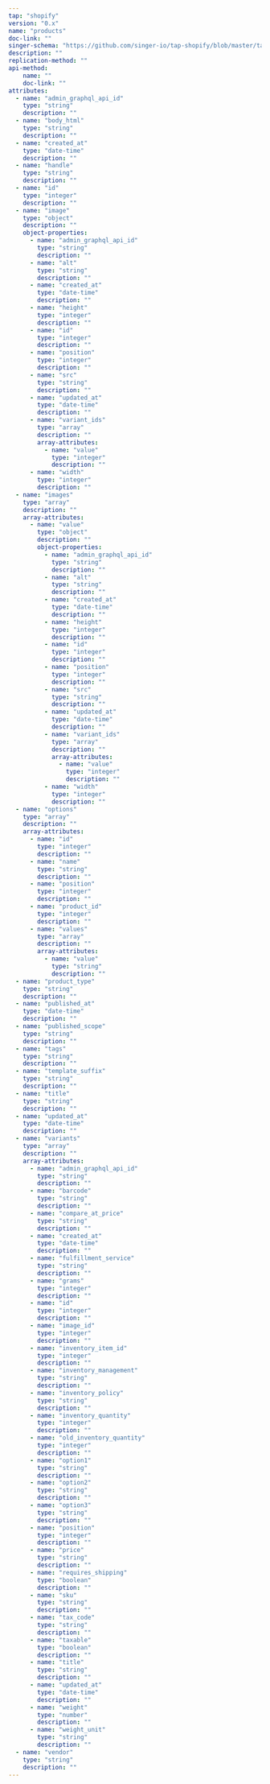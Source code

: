 ```yaml
---
tap: "shopify"
version: "0.x"
name: "products"
doc-link: ""
singer-schema: "https://github.com/singer-io/tap-shopify/blob/master/tap_shopify/schemas/products.json"
description: ""
replication-method: ""
api-method:
    name: ""
    doc-link: ""
attributes:
  - name: "admin_graphql_api_id"
    type: "string"
    description: ""
  - name: "body_html"
    type: "string"
    description: ""
  - name: "created_at"
    type: "date-time"
    description: ""
  - name: "handle"
    type: "string"
    description: ""
  - name: "id"
    type: "integer"
    description: ""
  - name: "image"
    type: "object"
    description: ""
    object-properties:
      - name: "admin_graphql_api_id"
        type: "string"
        description: ""
      - name: "alt"
        type: "string"
        description: ""
      - name: "created_at"
        type: "date-time"
        description: ""
      - name: "height"
        type: "integer"
        description: ""
      - name: "id"
        type: "integer"
        description: ""
      - name: "position"
        type: "integer"
        description: ""
      - name: "src"
        type: "string"
        description: ""
      - name: "updated_at"
        type: "date-time"
        description: ""
      - name: "variant_ids"
        type: "array"
        description: ""
        array-attributes:
          - name: "value"
            type: "integer"
            description: ""
      - name: "width"
        type: "integer"
        description: ""
  - name: "images"
    type: "array"
    description: ""
    array-attributes:
      - name: "value"
        type: "object"
        description: ""
        object-properties:
          - name: "admin_graphql_api_id"
            type: "string"
            description: ""
          - name: "alt"
            type: "string"
            description: ""
          - name: "created_at"
            type: "date-time"
            description: ""
          - name: "height"
            type: "integer"
            description: ""
          - name: "id"
            type: "integer"
            description: ""
          - name: "position"
            type: "integer"
            description: ""
          - name: "src"
            type: "string"
            description: ""
          - name: "updated_at"
            type: "date-time"
            description: ""
          - name: "variant_ids"
            type: "array"
            description: ""
            array-attributes:
              - name: "value"
                type: "integer"
                description: ""
          - name: "width"
            type: "integer"
            description: ""
  - name: "options"
    type: "array"
    description: ""
    array-attributes:
      - name: "id"
        type: "integer"
        description: ""
      - name: "name"
        type: "string"
        description: ""
      - name: "position"
        type: "integer"
        description: ""
      - name: "product_id"
        type: "integer"
        description: ""
      - name: "values"
        type: "array"
        description: ""
        array-attributes:
          - name: "value"
            type: "string"
            description: ""
  - name: "product_type"
    type: "string"
    description: ""
  - name: "published_at"
    type: "date-time"
    description: ""
  - name: "published_scope"
    type: "string"
    description: ""
  - name: "tags"
    type: "string"
    description: ""
  - name: "template_suffix"
    type: "string"
    description: ""
  - name: "title"
    type: "string"
    description: ""
  - name: "updated_at"
    type: "date-time"
    description: ""
  - name: "variants"
    type: "array"
    description: ""
    array-attributes:
      - name: "admin_graphql_api_id"
        type: "string"
        description: ""
      - name: "barcode"
        type: "string"
        description: ""
      - name: "compare_at_price"
        type: "string"
        description: ""
      - name: "created_at"
        type: "date-time"
        description: ""
      - name: "fulfillment_service"
        type: "string"
        description: ""
      - name: "grams"
        type: "integer"
        description: ""
      - name: "id"
        type: "integer"
        description: ""
      - name: "image_id"
        type: "integer"
        description: ""
      - name: "inventory_item_id"
        type: "integer"
        description: ""
      - name: "inventory_management"
        type: "string"
        description: ""
      - name: "inventory_policy"
        type: "string"
        description: ""
      - name: "inventory_quantity"
        type: "integer"
        description: ""
      - name: "old_inventory_quantity"
        type: "integer"
        description: ""
      - name: "option1"
        type: "string"
        description: ""
      - name: "option2"
        type: "string"
        description: ""
      - name: "option3"
        type: "string"
        description: ""
      - name: "position"
        type: "integer"
        description: ""
      - name: "price"
        type: "string"
        description: ""
      - name: "requires_shipping"
        type: "boolean"
        description: ""
      - name: "sku"
        type: "string"
        description: ""
      - name: "tax_code"
        type: "string"
        description: ""
      - name: "taxable"
        type: "boolean"
        description: ""
      - name: "title"
        type: "string"
        description: ""
      - name: "updated_at"
        type: "date-time"
        description: ""
      - name: "weight"
        type: "number"
        description: ""
      - name: "weight_unit"
        type: "string"
        description: ""
  - name: "vendor"
    type: "string"
    description: ""
---
```

